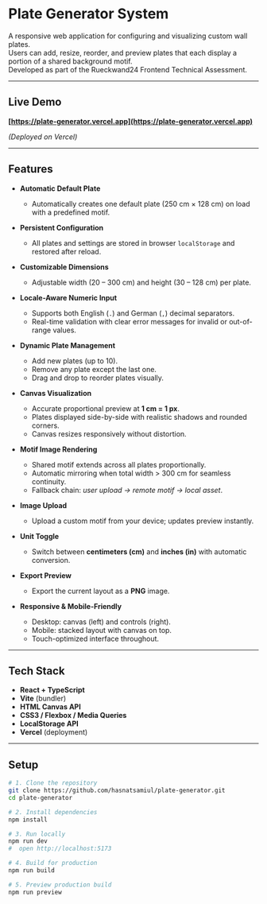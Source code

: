 # Plate Generator System

A responsive web application for configuring and visualizing custom wall plates.  
Users can add, resize, reorder, and preview plates that each display a portion of a shared background motif.  
Developed as part of the Rueckwand24 Frontend Technical Assessment.

---

## Live Demo

**[https://plate-generator.vercel.app](https://plate-generator.vercel.app)**

_(Deployed on Vercel)_

---

## Features

- **Automatic Default Plate**

  - Automatically creates one default plate (250 cm × 128 cm) on load with a predefined motif.

- **Persistent Configuration**

  - All plates and settings are stored in browser `localStorage` and restored after reload.

- **Customizable Dimensions**

  - Adjustable width (20 – 300 cm) and height (30 – 128 cm) per plate.

- **Locale-Aware Numeric Input**

  - Supports both English (`.`) and German (`,`) decimal separators.
  - Real-time validation with clear error messages for invalid or out-of-range values.

- **Dynamic Plate Management**

  - Add new plates (up to 10).
  - Remove any plate except the last one.
  - Drag and drop to reorder plates visually.

- **Canvas Visualization**

  - Accurate proportional preview at **1 cm = 1 px**.
  - Plates displayed side-by-side with realistic shadows and rounded corners.
  - Canvas resizes responsively without distortion.

- **Motif Image Rendering**

  - Shared motif extends across all plates proportionally.
  - Automatic mirroring when total width > 300 cm for seamless continuity.
  - Fallback chain: _user upload → remote motif → local asset_.

- **Image Upload**

  - Upload a custom motif from your device; updates preview instantly.

- **Unit Toggle**

  - Switch between **centimeters (cm)** and **inches (in)** with automatic conversion.

- **Export Preview**

  - Export the current layout as a **PNG** image.

- **Responsive & Mobile-Friendly**
  - Desktop: canvas (left) and controls (right).
  - Mobile: stacked layout with canvas on top.
  - Touch-optimized interface throughout.

---

## Tech Stack

- **React + TypeScript**
- **Vite** (bundler)
- **HTML Canvas API**
- **CSS3 / Flexbox / Media Queries**
- **LocalStorage API**
- **Vercel** (deployment)

---

## Setup

```bash
# 1. Clone the repository
git clone https://github.com/hasnatsamiul/plate-generator.git
cd plate-generator

# 2. Install dependencies
npm install

# 3. Run locally
npm run dev
#  open http://localhost:5173

# 4. Build for production
npm run build

# 5. Preview production build
npm run preview
```
